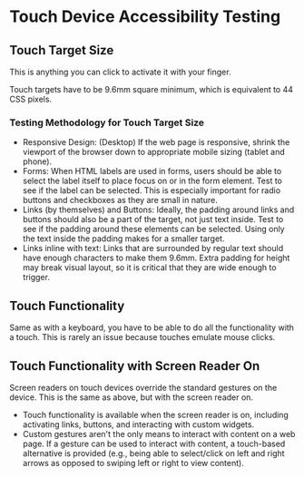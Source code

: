 # Touch Device Accessibility Testing

## Touch Target Size

This is anything you can click to activate it with your finger.

Touch targets have to be 9.6mm square minimum, which is equivalent to 44 CSS pixels.

### Testing Methodology for Touch Target Size

- Responsive Design: (Desktop) If the web page is responsive, shrink the viewport of the browser down to appropriate mobile sizing (tablet and phone).
- Forms: When HTML labels are used in forms, users should be able to select the label itself to place focus on or in the form element. Test to see if the label can be selected. This is especially important for radio buttons and checkboxes as they are small in nature.
- Links (by themselves) and Buttons: Ideally, the padding around links and buttons should also be a part of the target, not just text inside. Test to see if the padding around these elements can be selected. Using only the text inside the padding makes for a smaller target.
- Links inline with text: Links that are surrounded by regular text should have enough characters to make them 9.6mm. Extra padding for height may break visual layout, so it is critical that they are wide enough to trigger.


## Touch Functionality

Same as with a keyboard, you have to be able to do all the functionality with a touch. This is rarely an issue because touches emulate mouse clicks.

## Touch Functionality with Screen Reader On

Screen readers on touch devices override the standard gestures on the device. This is the same as above, but with the screen reader on.

- Touch functionality is available when the screen reader is on, including activating links, buttons, and interacting with custom widgets.
- Custom gestures aren't the only means to interact with content on a web page. If a gesture can be used to interact with content, a touch-based alternative is provided (e.g., being able to select/click on left and right arrows as opposed to swiping left or right to view content).
